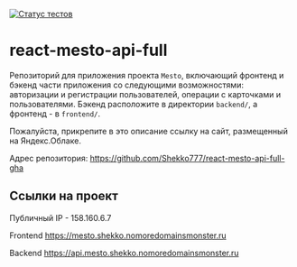 [![Статус тестов](../../actions/workflows/tests.yml/badge.svg)](../../actions/workflows/tests.yml)

# react-mesto-api-full
Репозиторий для приложения проекта `Mesto`, включающий фронтенд и бэкенд части приложения со следующими возможностями: авторизации и регистрации пользователей, операции с карточками и пользователями. Бэкенд расположите в директории `backend/`, а фронтенд - в `frontend/`. 
  
Пожалуйста, прикрепите в это описание ссылку на сайт, размещенный на Яндекс.Облаке.

Адрес репозитория: https://github.com/Shekko777/react-mesto-api-full-gha

## Ссылки на проект

Публичный IP - 158.160.6.7

Frontend <a href="https://mesto.shekko.nomoredomainsmonster.ru">https://mesto.shekko.nomoredomainsmonster.ru</a>

Backend <a href="https://api.mesto.shekko.nomoredomainsmonster.ru">https://api.mesto.shekko.nomoredomainsmonster.ru</a>